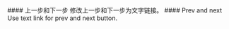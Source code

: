 <cn>
#### 上一步和下一步
修改上一步和下一步为文字链接。
</cn>

<us>
#### Prev and next
Use text link for prev and next button.
</us>
